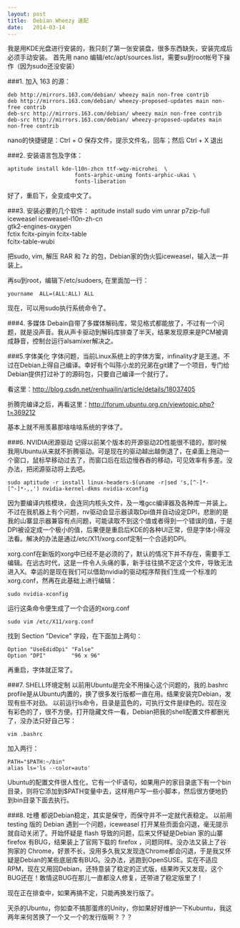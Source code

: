 ```yaml
---
layout: post
title:  Debian Wheezy 速配
date:   2014-03-14
---
```


我是用KDE光盘进行安装的，我只刻了第一张安装盘，很多东西缺失，安装完成后必须手动安装。
首先用 nano 编辑/etc/apt/sources.list，需要su到root帐号下操作（因为sudo还没安装）

###1. 加入 163 的源：

    deb http://mirrors.163.com/debian/ wheezy main non-free contrib
    deb http://mirrors.163.com/debian/ wheezy-proposed-updates main non-free contrib
    deb-src http://mirrors.163.com/debian/ wheezy main non-free contrib
    deb-src http://mirrors.163.com/debian/ wheezy-proposed-updates main non-free contrib
    
nano的快捷键是：Ctrl + O 保存文件，提示文件名，回车；然后 Ctrl + X 退出

    
###2. 安装语言包及字体：

    aptitude install kde-l10n-zhcn ttf-wqy-microhei  \
                         fonts-arphic-uming fonts-arphic-ukai \
                         fonts-liberation

好了，重启下，全变成中文了。

###3. 安装必要的几个软件：
    aptitude install  sudo vim unrar p7zip-full \
                      iceweasel iceweasel-l10n-zh-cn \
                      gtk2-engines-oxygen \
                      fctix fcitx-pinyin fcitx-table \
                      fcitx-table-wubi

把sudo, vim, 解压 RAR 和 7z 的包，Debian家的伪火狐iceweasel，输入法一并装上。
                      
再su到root，编辑下/etc/sudoers, 在里面加一行：

    yourname  ALL=(ALL:ALL) ALL

现在，可以用sudo执行系统命令了。

###4. 多媒体
Debain自带了多媒体解码库，常见格式都能放了，不过有一个问题，就是没声音。我从声卡驱动到解码库排查了半天，结果发现原来是PCM被调成静音，控制台运行alsamixer解决之。

###5.字体美化
字体问题，当前Linux系统上的字体方案，infinality才是王道。不过在Debian上得自己编译。幸好有个叫陈小龙的兄弟在git建了一个项目，专门给Debian提供打过补丁的源码包，只要自己编译一个就行了。

看这里：<http://blog.csdn.net/renhuailin/article/details/18037405>

折腾完编译之后，再看这里：<http://forum.ubuntu.org.cn/viewtopic.php?t=369212>

基本上就不用羡慕那啥啥啥系统的字体了。

###6. NVIDIA闭源驱动
记得以前某个版本的开源驱动2D性能很不错的，那时候我用Ubuntu从来就不折腾驱动。可是现在的驱动越出越倒退了，在桌面上拖动一个窗口，鼠标早移动过去了，而窗口后在后边慢吞吞的移动，可见效率有多差。没办法，把闭源驱动将上去吧。

    sudo aptitude -r install linux-headers-$(uname -r|sed 's,[^-]*-[^-]*-,,') nvidia-kernel-dkms nvidia-xconfig
    
因为要编译内核模块，会连同内核头文件，及一堆gcc编译器及各种库一并装上。
不过在我机器上有个问题，nv驱动会显示器读取Dpi值并自动设定DPI，悲剧的是我的山寨显示器兼容有点问题，可能读取不到这个值或者得到一个错误的值，于是DPI被设定成一个极小的值，后果便是重启后KDE的各种UI正常，但是字体小得没法看。解决的办法是通过/etc/X11/xorg.conf定制一个合适的DPI。

xorg.conf在新版的xorg中已经不是必须的了，默认的情况下并不存在，需要手工编辑。在远古时代，这是一件令人头痛的事，新手往往搞不定这个文件，导致无法进入X。幸运的是现在我们可以借助nvidia的驱动程序帮我们生成一个标准的xorg.conf，然再在此基础上进行编辑：

    sudo nvidia-xconfig
    
运行这条命令便生成了一个合适的xorg.conf

    sudo vim /etc/X11/xorg.conf

找到 Section "Device" 字段，在下面加上两句：

    Option "UseEdidDpi" "False"
    Option "DPI"        "96 x 96"
    
再重启，字体就正常了。

###7. SHELL环境定制
以前用Ubuntu是完全不用操心这个问题的，我的.bashrc profile是从Ubuntu内置的，换了很多发行版都一直在用。结果安装完Debian，发现有些不对劲。
以前运行ls命令，目录是蓝色的，可执行文件是绿色的。现在没有彩色的了，很不方便。打开隐藏文件一看，Debian把我的shell配置文件都删光了，没办法只好自己写：

    vim .bashrc

加入两行：

    PATH="$PATH:~/bin"
    alias ls='ls --color=auto'
    
Ubuntu的配置文件很人性化，它有一个IF语句，如果用户的家目录底下有一个bin目录，则将它添加到$PATH变量中去，这样用户写一些小脚本，然后很方便地扔到bin目录下面去执行。

###8. 吐槽
都说Debian稳定，其实是保守，而保守并不一定就代表稳定。
以前用 testing 版的 Debian 遇到一个问题，iceweasel 打开某些页面会闪退，毫无提示就自动关闭了。开始怀疑是 flash 导致的问题，后来又怀疑是Debian 家的山寨 firefox 有BUG，结果装上了官网下载的 firefox ，问题同样。没办法又装上了谷狗家的 Chrome，好景不长，没用多久我又发现连Chrome都会闪退，于是我又怀疑是Debian的某些底层库有BUG。没办法，逃跑到OpenSUSE。实在不适应RPM，现在又用回Debian，还特意装了稳定的正式版，结果昨天又发现，这个BUG还在！敢情这BUG在那儿一直都没人修复，还带进了稳定版里了！

现在正在排查中，如果再搞不定，只能再换发行版了。

天杀的Ubuntu，你如查不搞那蛋疼的Unity，你如果好好维护一下Kubuntu，我这两年来何苦换了一个又一个的发行版啊？？？